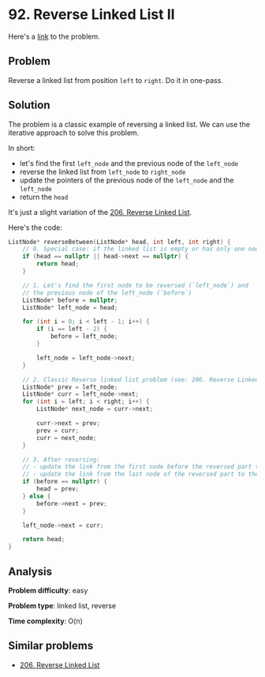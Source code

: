 # 92. Reverse Linked List II

Here's a [link](https://leetcode.com/problems/reverse-linked-list-ii/) to the problem.

## Problem

Reverse a linked list from position `left` to `right`. Do it in one-pass.

## Solution

The problem is a classic example of reversing a linked list. We can use the iterative approach to solve this problem.

In short:
- let's find the first `left_node` and the previous node of the `left_node`
- reverse the linked list from `left_node` to `right_node`
- update the pointers of the previous node of the `left_node` and the `left_node`
- return the `head`

It's just a slight variation of the [206. Reverse Linked List](https://leetcode.com/problems/reverse-linked-list/).

Here's the code:

```cpp
ListNode* reverseBetween(ListNode* head, int left, int right) {
    // 0. Special case: if the linked list is empty or has only one node, no need to reverse
    if (head == nullptr || head->next == nullptr) {
        return head;
    }

    // 1. Let's find the first node to be reversed (`left_node`) and
    // the previous node of the left_node (`before`)
    ListNode* before = nullptr;
    ListNode* left_node = head;

    for (int i = 0; i < left - 1; i++) {
        if (i == left - 2) {
            before = left_node;
        }

        left_node = left_node->next;
    }

    // 2. Classic Reverse linked list problem (see: 206. Reverse Linked List)
    ListNode* prev = left_node;
    ListNode* curr = left_node->next;
    for (int i = left; i < right; i++) {
        ListNode* next_node = curr->next;

        curr->next = prev;
        prev = curr;
        curr = next_node;
    }

    // 3. After reversing:
    // - update the link from the first node before the reversed part to the last node of the reversed part
    // - update the link from the last node of the reversed part to the first node after the reversed part
    if (before == nullptr) {
        head = prev;
    } else {
        before->next = prev;
    }

    left_node->next = curr;

    return head;
}
```

## Analysis

**Problem difficulty**: easy

**Problem type**: linked list, reverse

**Time complexity**: O(n)

## Similar problems

- [206. Reverse Linked List](https://leetcode.com/problems/reverse-linked-list/)
